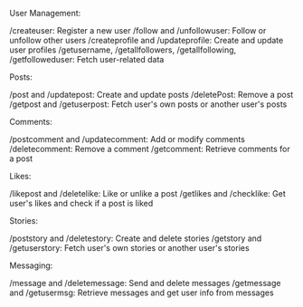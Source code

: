 User Management:

/createuser: Register a new user
/follow and /unfollowuser: Follow or unfollow other users
/createprofile and /updateprofile: Create and update user profiles
/getusername, /getallfollowers, /getallfollowing, /getfolloweduser: Fetch user-related data

Posts:

/post and /updatepost: Create and update posts
/deletePost: Remove a post
/getpost and /getuserpost: Fetch user's own posts or another user's posts

Comments:

/postcomment and /updatecomment: Add or modify comments
/deletecomment: Remove a comment
/getcomment: Retrieve comments for a post

Likes:

/likepost and /deletelike: Like or unlike a post
/getlikes and /checklike: Get user's likes and check if a post is liked

Stories:

/poststory and /deletestory: Create and delete stories
/getstory and /getuserstory: Fetch user's own stories or another user's stories

Messaging:

/message and /deletemessage: Send and delete messages
/getmessage and /getusermsg: Retrieve messages and get user info from messages
